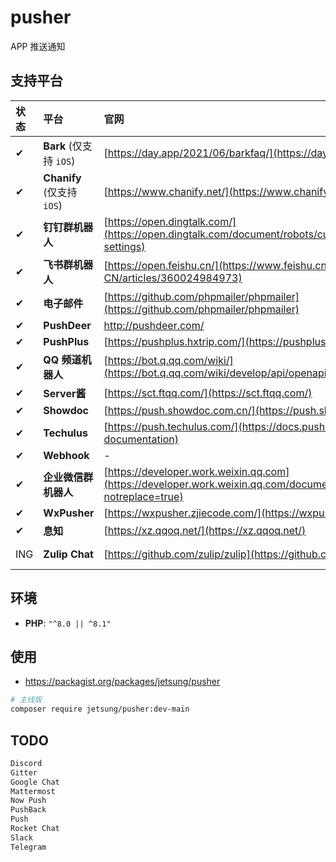 # pusher
APP 推送通知

## 支持平台
|状态|平台|官网|位置|文档|案例|
|:---|:---|:---|:---|:---|:---|
|✔|**Bark** (仅支持 `iOS`)|[https://day.app/2021/06/barkfaq/](https://day.app/2021/06/barkfaq/)|CN|-|[cases](tests/Channels/BarkTest.php)
|✔|**Chanify** (仅支持 `iOS`)|[https://www.chanify.net/](https://www.chanify.net/)|CN|-| [cases](tests/Channels/ChanifyTest.php)
|✔|**钉钉群机器人**|[https://open.dingtalk.com/](https://open.dingtalk.com/document/robots/customize-robot-security-settings)|CN|-|[cases](tests/Channels/DingtalkTest.php)
|✔|**飞书群机器人**|[https://open.feishu.cn/](https://www.feishu.cn/hc/zh-CN/articles/360024984973)|CN|-|[cases](tests/Channels/FeishuTest.php)
|✔|**电子邮件**|[https://github.com/phpmailer/phpmailer](https://github.com/phpmailer/phpmailer)|CN|-|[cases](tests/Channels/MailerTest.php)
|✔|**PushDeer**|http://pushdeer.com/|CN|-|[cases](tests/Channels/PushDeerTest.php)
|✔|**PushPlus**|[https://pushplus.hxtrip.com/](https://pushplus.hxtrip.com/)|CN|-|[cases](tests/Channels/PushPlusTest.php)
|✔|**QQ 频道机器人**|[https://bot.q.qq.com/wiki/](https://bot.q.qq.com/wiki/develop/api/openapi/message/post_messages.html)|CN|-|[cases](tests/Channels/QQBotTest.php)
|✔|**Server酱**|[https://sct.ftqq.com/](https://sct.ftqq.com/)|CN|-|[cases](tests/Channels/ServerChanTest.php)
|✔|**Showdoc**|[https://push.showdoc.com.cn/](https://push.showdoc.com.cn/)|CN|-|[cases](tests/Channels/ShowdocTest.php)
|✔|**Techulus**|[https://push.techulus.com/](https://docs.push.techulus.com/api-documentation)|-|US|-|[cases](tests/Channels/TechulusTest.php)
|✔|**Webhook**|-|-|CN|-|[cases](tests/Channels/WebhookTest.php)
|✔|**企业微信群机器人**|[https://developer.work.weixin.qq.com](https://developer.work.weixin.qq.com/document/path/91770?notreplace=true)|CN|-|[cases](tests/Channels/WeComTest.php)
|✔|**WxPusher**|[https://wxpusher.zjiecode.com/](https://wxpusher.zjiecode.com/)|CN|-|[cases](tests/Channels/WxPusherTest.php)
|✔|**息知**|[https://xz.qqoq.net/](https://xz.qqoq.net/)|CN|-|[cases](tests/Channels/XizhiTest.php)
|ING|**Zulip Chat**|[https://github.com/zulip/zulip](https://github.com/zulip/zulip)|self-hosting|-|[cases](#)

## 环境
- **PHP**: `"^8.0 || ^8.1"`

## 使用
- https://packagist.org/packages/jetsung/pusher
```bash
# 主线版
composer require jetsung/pusher:dev-main
```

## TODO
```bash
Discord
Gitter
Google Chat
Mattermost
Now Push
PushBack
Push
Rocket Chat
Slack
Telegram
```
